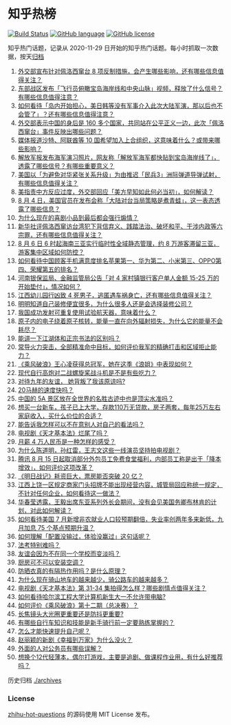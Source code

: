 # 知乎热榜
[![Build Status](https://github.com/ToWeLong/zhihu-hot-questions/workflows/CI/badge.svg)](https://github.com/ToWeLong/zhihu-hot-questions/actions)
[![GitHub language](https://img.shields.io/badge/language-golang-orange.svg)](https://golang.org/)
[![GitHub license](https://img.shields.io/github/license/ToWeLong/zhihu-hot-questions)](https://github.com/ToWeLong/zhihu-hot-questions/blob/main/LICENSE)

知乎热门话题，记录从 2020-11-29 日开始的知乎热门话题。每小时抓取一次数据，按天[归档](./archives)

<!-- BEGIN -->

1. [外交部宣布针对佩洛西窜台 8 项反制措施，会产生哪些影响，还有哪些信息值得关注？](https://www.zhihu.com/question/547135232)
1. [东部战区发布「飞行员俯瞰宝岛海岸线和中央山脉」视频，释放了什么信号？有哪些信息值得注意？](https://www.zhihu.com/question/547155707)
1. [如何看待「岛内开始担心，美日韩等没有军事介入此次大陆军演，那以后也不会管了」？还有哪些信息值得注意？](https://www.zhihu.com/question/547131605)
1. [外交部表示中国的身后是 160 多个国家，共同站在公平正义一边，此次「佩洛西窜台」事件反映出哪些问题？](https://www.zhihu.com/question/547155656)
1. [媒体报道沙特、阿联酋等 10 国希望加入上合组织，这意味着什么？或带来哪些影响？](https://www.zhihu.com/question/547059944)
1. [解放军报发布海军演习照片，网友称「解放军海军都快贴到宝岛海岸线了」，透露了哪些信号？有哪些重要意义？](https://www.zhihu.com/question/547211440)
1. [美国以「为避免对华紧张关系升级」为由推迟「民兵3」洲际弹道导弹试射，有哪些信息值得关注？](https://www.zhihu.com/question/547103993)
1. [美指责中方反应过度，外交部回应「美方早知如此何必当初」，如何解读？](https://www.zhihu.com/question/547122954)
1. [8 月 4 日，美国官员在发布会称「大陆对台当局策略是煮青蛙」，这一表态透露了哪些信息？](https://www.zhihu.com/question/547122506)
1. [为什么现在的喜剧小品到最后都会强行煽情？](https://www.zhihu.com/question/355769955)
1. [新华社评佩洛西窜访台湾犯下背信弃义、践踏法治、破坏和平、干涉内政等六宗罪，还有哪些信息值得关注？](https://www.zhihu.com/question/547209160)
1. [8 月 6 日 6 时起海南三亚实行临时性全域静态管理，约 8 万游客滞留三亚，游客集中区域如何防控？](https://www.zhihu.com/question/547208809)
1. [如何看待中国顾客手机满意度排名苹果第一、华为第二、小米第三、OPPO第四、荣耀第五的排名？](https://www.zhihu.com/question/546889073)
1. [河南银保监局、金融监管局公告「对 4 家村镇银行客户单人金额 15-25 万的开始垫付」，情况如何？](https://www.zhihu.com/question/547066717)
1. [江西幼儿园行凶致 4 死男子，逃匿遇车祸身亡，还有哪些信息值得关注？](https://www.zhihu.com/question/547209847)
1. [明明知道自己装修便宜很多，为什么很多人还是会选择装修公司？](https://www.zhihu.com/question/546682931)
1. [我国成功发射可重复使用试验航天器，意味着什么？](https://www.zhihu.com/question/547053408)
1. [原子内的电子绕着原子核转，能量一直在向外辐射损失，为什么它的能量不会耗尽？](https://www.zhihu.com/question/546448896)
1. [能讲一下江湖体和正宗书法的区别吗？](https://www.zhihu.com/question/387912508)
1. [常导火力突击，全部精准命中目标，如何评价我军的精确打击和区域拒止能力？](https://www.zhihu.com/question/547001747)
1. [《乘风破浪》王心凌获得总冠军，她在这季《浪姐》中表现如何？](https://www.zhihu.com/question/546496060)
1. [现代自行高炮对二战螺旋桨战斗机是不是有些吃力？](https://www.zhihu.com/question/546413299)
1. [对待九年的友谊， 她背叛了我该原谅吗?](https://www.zhihu.com/question/547001732)
1. [20马赫的速度快吗？](https://www.zhihu.com/question/456333921)
1. [中国的 5A 景区放在全世界的名胜古迹中也是顶尖水准吗？](https://www.zhihu.com/question/486958116)
1. [想买一台新车，孩子已上大学，存款110万无贷款，房子两套，每年25万左右家庭收入，买什么价位的合适？](https://www.zhihu.com/question/546080687)
1. [能告诉我怎样可以不在意别人对自己的看法吗？](https://www.zhihu.com/question/547222896)
1. [电视剧《天才基本法》烂尾了吗？](https://www.zhihu.com/question/547145883)
1. [月薪 4 万人民币是一种怎样的感受？](https://www.zhihu.com/question/36996031)
1. [为什么陈道明，孙红雷，王志文这些一线演员坚持拍电视剧？](https://www.zhihu.com/question/23836157)
1. [腾讯 8 月 15 日起取消部分外包员工免费食堂福利，内部员工称是出于「降本增效」，如何评价这项改革？](https://www.zhihu.com/question/546968469)
1. [《明日战记》耗资巨大，票房能否突破 20 亿？](https://www.zhihu.com/question/545378462)
1. [江西上饶一区规定商家门头招牌不能出现经营内容，城管局回应称统一规定，不针对任何企业，如何看待这一做法？](https://www.zhihu.com/question/547059085)
1. [华春莹透露，王毅出席东亚系列外长会期间，没有会见美国务卿布林肯的计划，对此如何解读？](https://www.zhihu.com/question/546586753)
1. [如何看待美国 7 月新增非农就业人口较预期翻倍，失业率创两年多来新低，九月加息 75 个基点预期升温？](https://www.zhihu.com/question/547165922)
1. [如何理解「配置没输过，体验没赢过」这句话呢？](https://www.zhihu.com/question/542153781)
1. [法考特别难吗？](https://www.zhihu.com/question/430903312)
1. [友谊会因为不在同一个学校而变淡吗？](https://www.zhihu.com/question/546522459)
1. [厨房可不可以安装空调？](https://www.zhihu.com/question/536684922)
1. [防晒衣真的有隔热作用吗？是什么原理？](https://www.zhihu.com/question/537635848)
1. [为什么现在骑山地车的越来越少，骑公路车的越来越多？](https://www.zhihu.com/question/546589221)
1. [电视剧《天才基本法》第 31-34 集拍得怎么样？哪些剧情点值得关注？](https://www.zhihu.com/question/546974214)
1. [如何看待哈尔滨工程大学计算机新生大一不允许带电脑?](https://www.zhihu.com/question/544962229)
1. [如何评价《乘风破浪》第十二期（总决赛）？](https://www.zhihu.com/question/547143182)
1. [长焦镜头大光圈更重要还是防抖更重要?](https://www.zhihu.com/question/546363670)
1. [有哪些自行车知识和技能是新手骑行前一定要熟练掌握的？](https://www.zhihu.com/question/546278589)
1. [怎么才能快速提升自己呢？](https://www.zhihu.com/question/539890731)
1. [赵丽颖的新剧《幸福到万家》为什么没火？](https://www.zhihu.com/question/540950098)
1. [外面的人对公务员有哪些误解？](https://www.zhihu.com/question/545130063)
1. [想换个12代轻薄本，偶尔打游戏，主要是追剧、做课程作业用，有什么好推荐吗？](https://www.zhihu.com/question/544155852)

<!-- END -->

历史归档 [./archives](./archives)


### License
[zhihu-hot-questions](https://github.com/towelong/zhihu-hot-questions) 的源码使用 MIT License 发布。